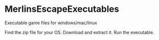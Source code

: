 # MerlinsEscapeExecutables
Executable game files for windows/mac/linux 

Find the zip file for your OS. Download and extract it. Run the executable.
